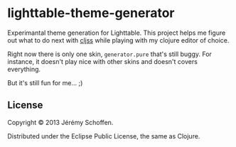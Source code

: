 # lighttable-theme-generator

Experimantal theme generation for Lighttable. This project
helps me figure out what to do next with [cljss](https://github.com/JeremS/cljss-core)
while playing with my clojure editor of choice.

Right now there is only one skin, `generator.pure` that's still buggy.
For instance, it doesn't play nice with other skins and doesn't covers everything.

But it's still fun for me... ;)

## License

Copyright © 2013 Jérémy Schoffen.

Distributed under the Eclipse Public License, the same as Clojure.
